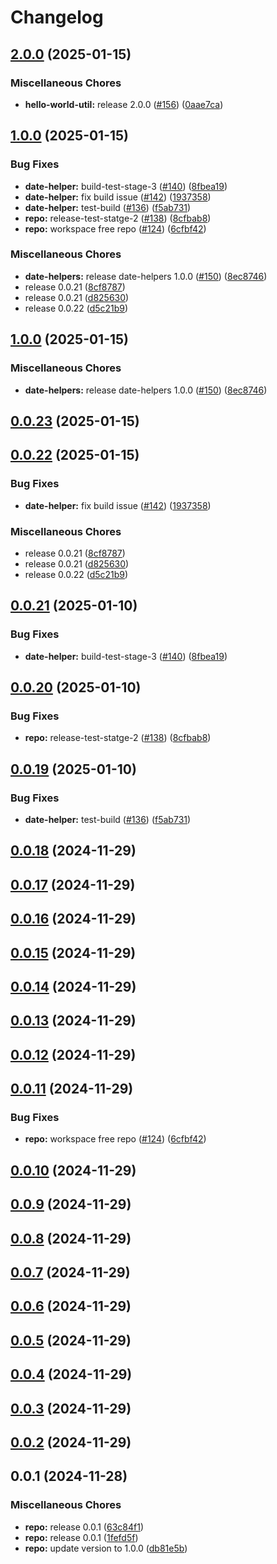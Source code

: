 # Changelog

## [2.0.0](https://github.com/iamzaker/sample-release-please-manifest/compare/date-helpers@v1.0.0...date-helpers@v2.0.0) (2025-01-15)


### Miscellaneous Chores

* **hello-world-util:** release 2.0.0 ([#156](https://github.com/iamzaker/sample-release-please-manifest/issues/156)) ([0aae7ca](https://github.com/iamzaker/sample-release-please-manifest/commit/0aae7cafa70dafb8c304967579500aa4ec343a2b))

## [1.0.0](https://github.com/iamzaker/sample-release-please-manifest/compare/date-helpers@v0.0.9...date-helpers@v1.0.0) (2025-01-15)


### Bug Fixes

* **date-helper:** build-test-stage-3 ([#140](https://github.com/iamzaker/sample-release-please-manifest/issues/140)) ([8fbea19](https://github.com/iamzaker/sample-release-please-manifest/commit/8fbea193c233ac89aa5dae4704312d649aefb24f))
* **date-helper:** fix build issue ([#142](https://github.com/iamzaker/sample-release-please-manifest/issues/142)) ([1937358](https://github.com/iamzaker/sample-release-please-manifest/commit/193735834de45c2c7547e7a836e78647651fec7d))
* **date-helper:** test-build ([#136](https://github.com/iamzaker/sample-release-please-manifest/issues/136)) ([f5ab731](https://github.com/iamzaker/sample-release-please-manifest/commit/f5ab7311586af5faf15a2c83faccec8aef639b94))
* **repo:** release-test-statge-2 ([#138](https://github.com/iamzaker/sample-release-please-manifest/issues/138)) ([8cfbab8](https://github.com/iamzaker/sample-release-please-manifest/commit/8cfbab829d982f8523224e35a163dea2e8e09410))
* **repo:** workspace free repo ([#124](https://github.com/iamzaker/sample-release-please-manifest/issues/124)) ([6cfbf42](https://github.com/iamzaker/sample-release-please-manifest/commit/6cfbf42b293cb222887bf291a96b61930b1f5921))


### Miscellaneous Chores

* **date-helpers:** release date-helpers 1.0.0 ([#150](https://github.com/iamzaker/sample-release-please-manifest/issues/150)) ([8ec8746](https://github.com/iamzaker/sample-release-please-manifest/commit/8ec8746b466b9cdb73ab6e3772c2165d9c23c16d))
* release 0.0.21 ([8cf8787](https://github.com/iamzaker/sample-release-please-manifest/commit/8cf8787c08716d943a867c5087d37e8e048a55e4))
* release 0.0.21 ([d825630](https://github.com/iamzaker/sample-release-please-manifest/commit/d8256305be7e2554c50387e34e24a58800846b1f))
* release 0.0.22 ([d5c21b9](https://github.com/iamzaker/sample-release-please-manifest/commit/d5c21b9b6f5c3c16b0ec9a7e08ed9854e0ede97c))

## [1.0.0](https://github.com/iamzaker/sample-release-please-manifest/compare/date-helpers@v0.0.23...date-helpers@v1.0.0) (2025-01-15)


### Miscellaneous Chores

* **date-helpers:** release date-helpers 1.0.0 ([#150](https://github.com/iamzaker/sample-release-please-manifest/issues/150)) ([8ec8746](https://github.com/iamzaker/sample-release-please-manifest/commit/8ec8746b466b9cdb73ab6e3772c2165d9c23c16d))

## [0.0.23](https://github.com/iamzaker/sample-release-please-manifest/compare/date-helpers@v0.0.22...date-helpers@v0.0.23) (2025-01-15)

## [0.0.22](https://github.com/iamzaker/sample-release-please-manifest/compare/date-helpers@v0.0.21...date-helpers@v0.0.22) (2025-01-15)


### Bug Fixes

* **date-helper:** fix build issue ([#142](https://github.com/iamzaker/sample-release-please-manifest/issues/142)) ([1937358](https://github.com/iamzaker/sample-release-please-manifest/commit/193735834de45c2c7547e7a836e78647651fec7d))


### Miscellaneous Chores

* release 0.0.21 ([8cf8787](https://github.com/iamzaker/sample-release-please-manifest/commit/8cf8787c08716d943a867c5087d37e8e048a55e4))
* release 0.0.21 ([d825630](https://github.com/iamzaker/sample-release-please-manifest/commit/d8256305be7e2554c50387e34e24a58800846b1f))
* release 0.0.22 ([d5c21b9](https://github.com/iamzaker/sample-release-please-manifest/commit/d5c21b9b6f5c3c16b0ec9a7e08ed9854e0ede97c))

## [0.0.21](https://github.com/iamzaker/sample-release-please-manifest/compare/date-helpers@v0.0.20...date-helpers@v0.0.21) (2025-01-10)


### Bug Fixes

* **date-helper:** build-test-stage-3 ([#140](https://github.com/iamzaker/sample-release-please-manifest/issues/140)) ([8fbea19](https://github.com/iamzaker/sample-release-please-manifest/commit/8fbea193c233ac89aa5dae4704312d649aefb24f))

## [0.0.20](https://github.com/iamzaker/sample-release-please-manifest/compare/date-helpers@v0.0.19...date-helpers@v0.0.20) (2025-01-10)


### Bug Fixes

* **repo:** release-test-statge-2 ([#138](https://github.com/iamzaker/sample-release-please-manifest/issues/138)) ([8cfbab8](https://github.com/iamzaker/sample-release-please-manifest/commit/8cfbab829d982f8523224e35a163dea2e8e09410))

## [0.0.19](https://github.com/iamzaker/sample-release-please-manifest/compare/date-helpers@v0.0.18...date-helpers@v0.0.19) (2025-01-10)


### Bug Fixes

* **date-helper:** test-build ([#136](https://github.com/iamzaker/sample-release-please-manifest/issues/136)) ([f5ab731](https://github.com/iamzaker/sample-release-please-manifest/commit/f5ab7311586af5faf15a2c83faccec8aef639b94))

## [0.0.18](https://github.com/iamzaker/sample-release-please-manifest/compare/date-helpers@v0.0.17...date-helpers@v0.0.18) (2024-11-29)

## [0.0.17](https://github.com/iamzaker/sample-release-please-manifest/compare/date-helpers@v0.0.16...date-helpers@v0.0.17) (2024-11-29)

## [0.0.16](https://github.com/iamzaker/sample-release-please-manifest/compare/date-helpers@v0.0.15...date-helpers@v0.0.16) (2024-11-29)

## [0.0.15](https://github.com/iamzaker/sample-release-please-manifest/compare/date-helpers@v0.0.14...date-helpers@v0.0.15) (2024-11-29)

## [0.0.14](https://github.com/iamzaker/sample-release-please-manifest/compare/date-helpers@v0.0.13...date-helpers@v0.0.14) (2024-11-29)

## [0.0.13](https://github.com/iamzaker/sample-release-please-manifest/compare/date-helpers@v0.0.12...date-helpers@v0.0.13) (2024-11-29)

## [0.0.12](https://github.com/iamzaker/sample-release-please-manifest/compare/date-helpers@v0.0.11...date-helpers@v0.0.12) (2024-11-29)

## [0.0.11](https://github.com/iamzaker/sample-release-please-manifest/compare/date-helpers@v0.0.10...date-helpers@v0.0.11) (2024-11-29)


### Bug Fixes

* **repo:** workspace free repo ([#124](https://github.com/iamzaker/sample-release-please-manifest/issues/124)) ([6cfbf42](https://github.com/iamzaker/sample-release-please-manifest/commit/6cfbf42b293cb222887bf291a96b61930b1f5921))

## [0.0.10](https://github.com/iamzaker/sample-release-please-manifest/compare/date-helpers@v0.0.9...date-helpers@v0.0.10) (2024-11-29)

## [0.0.9](https://github.com/iamzaker/sample-release-please-manifest/compare/date-helpers@v0.0.8...date-helpers@v0.0.9) (2024-11-29)

## [0.0.8](https://github.com/iamzaker/sample-release-please-manifest/compare/date-helpers@v0.0.7...date-helpers@v0.0.8) (2024-11-29)

## [0.0.7](https://github.com/iamzaker/sample-release-please-manifest/compare/date-helpers@v0.0.6...date-helpers@v0.0.7) (2024-11-29)

## [0.0.6](https://github.com/iamzaker/sample-release-please-manifest/compare/date-helpers@v0.0.5...date-helpers@v0.0.6) (2024-11-29)

## [0.0.5](https://github.com/iamzaker/sample-release-please-manifest/compare/date-helpers@v0.0.4...date-helpers@v0.0.5) (2024-11-29)

## [0.0.4](https://github.com/iamzaker/sample-release-please-manifest/compare/date-helpers@v0.0.3...date-helpers@v0.0.4) (2024-11-29)

## [0.0.3](https://github.com/iamzaker/sample-release-please-manifest/compare/date-helpers@v0.0.2...date-helpers@v0.0.3) (2024-11-29)

## [0.0.2](https://github.com/iamzaker/sample-release-please-manifest/compare/date-helpers@v0.0.1...date-helpers@v0.0.2) (2024-11-29)

## 0.0.1 (2024-11-28)


### Miscellaneous Chores

* **repo:** release 0.0.1 ([63c84f1](https://github.com/iamzaker/sample-release-please-manifest/commit/63c84f1f9b18083f3f7948aa1493b9fec5f5e938))
* **repo:** release 0.0.1 ([1fefd5f](https://github.com/iamzaker/sample-release-please-manifest/commit/1fefd5f0a9e31e25500a8b3183c776c8a23e4613))
* **repo:** update version to 1.0.0 ([db81e5b](https://github.com/iamzaker/sample-release-please-manifest/commit/db81e5b0c8daa4abaa20ebffa56221d27c7e68c4))
